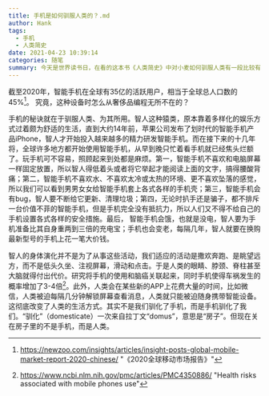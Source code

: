 ```yaml
---
title: 手机是如何驯服人类的？.md
author: Hank
tags:
  - 手机
  - 人类简史
date: 2021-04-23 10:39:14
categories: 随笔
summary: 今天是世界读书日，在看的这本书《人类简史》中对小麦如何驯服人类有一段比较有趣的描述，尝试模仿一下，写写手机如何驯服人类。
---
```


​		截至2020年，智能手机在全球有35亿的活跃用户，相当于全球总人口数的45%[^1]。 究竟，这种设备时怎么从奢侈品编程无所不在的？

​		手机的秘诀就在于驯服人类、为其所用。智人这种猿类，原本靠着多样化的娱乐方式过着颇为舒适的生活，直到大约14年前，苹果公司发布了划时代的智能手机产品iPhone，智人才开始投入越来越多的精力研发智能手机。而在接下来的十几年将，全球许多地方都开始使用智能手机，从早到晚只忙着看手机就已经焦头烂额了。玩手机可不容易，照顾起来到处都是麻烦。第一，智能手机不喜欢和电脑屏幕一样固定放置，所以智人得低着头或者将它举起才能阅读上面的文字，搞得腰酸背痛；第二，智能手机不喜欢水、不喜欢太冷或太热的环境、更不喜欢坠落的感觉，所以我们可以看到男男女女给智能手机套上各式各样的手机壳；第三，智能手机会有bug，智人要不断给它更新、清理垃圾；第四，无论时扒手还是骗子，都不排斥一台价值不菲的智能手机，但是手机完全没有抵抗力，所以人们又不得不给自己的手机设置各式各样的安全措施。最后， 智能手机会饿，也就是没电，智人要为手机准备比其自身重两到三倍的充电宝；手机也会变老，每隔几年，智人就要在换购最新型号的手机上花一笔大价钱。

​	智人的身体演化并不是为了从事这些活动，我们适应的活动是撒欢奔跑、是眺望远方，而不是低头久坐、注视屏幕，滑动和点击。于是人类的眼睛、脖颈、脊柱甚至大脑就得付出代价。研究将手机的使用和脑癌关联起来，同时手机使得车祸发生的概率增加了3-4倍[^2]。此外，人类会在某些新的APP上花费大量的时间，比如微信，人类被迫每隔几分钟解锁屏幕查看消息，人类就只能被迫随身携带智能设备。这彻底改变了人类的生活方式。其实不是我们驯化了手机，而是手机驯化了我们。“驯化”（domesticate）一次来自拉丁文“domus”，意思是“房子”。但现在关在房子里的不是手机，而是人类。

[^1]: https://newzoo.com/insights/articles/insight-posts-global-mobile-market-report-2020-chinese/	"《2020全球移动市场报告》"
[^2]: https://www.ncbi.nlm.nih.gov/pmc/articles/PMC4350886/	"Health risks associated with mobile phones use"
